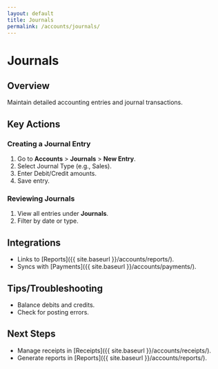 ```yaml
---
layout: default
title: Journals
permalink: /accounts/journals/
---
```


# Journals

## Overview
Maintain detailed accounting entries and journal transactions.

## Key Actions

### Creating a Journal Entry
1. Go to **Accounts** > **Journals** > **New Entry**.
2. Select Journal Type (e.g., Sales).
3. Enter Debit/Credit amounts.
4. Save entry.

### Reviewing Journals
1. View all entries under **Journals**.
2. Filter by date or type.

## Integrations
- Links to [Reports]({{ site.baseurl }}/accounts/reports/).
- Syncs with [Payments]({{ site.baseurl }}/accounts/payments/).

## Tips/Troubleshooting
- Balance debits and credits.
- Check for posting errors.

## Next Steps
- Manage receipts in [Receipts]({{ site.baseurl }}/accounts/receipts/).
- Generate reports in [Reports]({{ site.baseurl }}/accounts/reports/).
